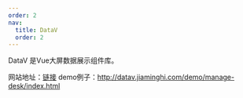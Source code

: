 ```yaml
---
order: 2
nav:
  title: DataV
  order: 2
---
```


DataV 是Vue大屏数据展示组件库。

网站地址：[链接](http://datav.jiaminghi.com/)
demo例子：http://datav.jiaminghi.com/demo/manage-desk/index.html